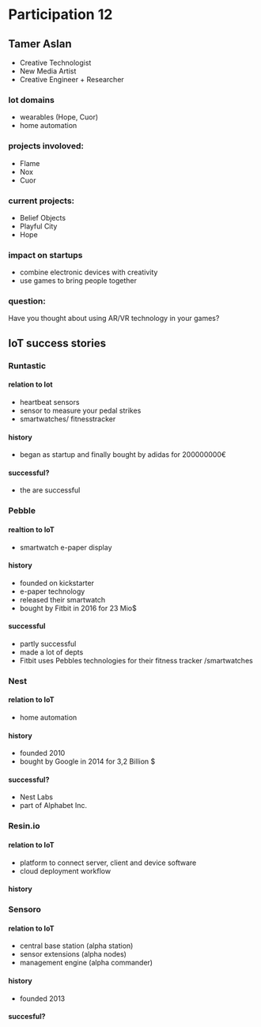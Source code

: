 # Participation 12

## Tamer Aslan
- Creative Technologist
- New Media Artist
- Creative Engineer + Researcher

### Iot domains
- wearables (Hope, Cuor)
- home automation

### projects involoved:
- Flame
- Nox
- Cuor

### current projects:
- Belief Objects
- Playful City
- Hope

### impact on startups
- combine electronic devices with creativity
- use games to bring people together

### question:
Have you thought about using AR/VR technology in your games?


## IoT success stories
### Runtastic
#### relation to Iot
- heartbeat sensors
- sensor to measure your pedal strikes
- smartwatches/ fitnesstracker
#### history
- began as startup and finally bought by adidas for 200000000€

#### successful?
- the are successful

### Pebble
#### realtion to IoT
- smartwatch e-paper display

#### history
- founded on kickstarter
- e-paper technology
- released their smartwatch
- bought by Fitbit in 2016 for 23 Mio$

#### successful
- partly successful
- made a lot of depts
- Fitbit uses Pebbles technologies for their fitness tracker /smartwatches

### Nest
#### relation to IoT
- home automation

#### history
- founded 2010
- bought by Google in 2014 for 3,2 Billion $

#### successful?
- Nest Labs
- part of Alphabet Inc.

### Resin.io
#### relation to IoT
- platform to connect server, client and device software
- cloud deployment workflow

#### history


### Sensoro
#### relation to IoT
- central base station (alpha station)
- sensor extensions (alpha nodes)
- management engine (alpha commander) 

#### history
- founded 2013

#### succesful?